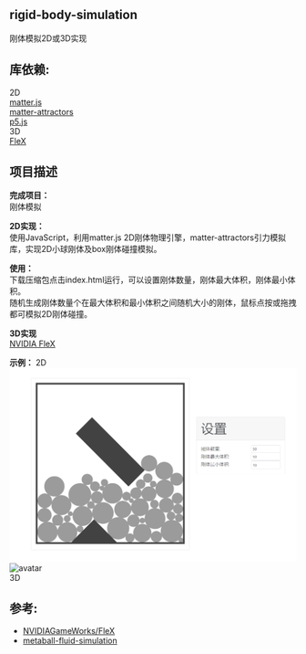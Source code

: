 ## rigid-body-simulation
刚体模拟2D或3D实现  

## 库依赖:
2D   
[matter.js](https://www.npmjs.com/package/matter-js)  
[matter-attractors](https://www.npmjs.com/package/matter-attractors)  
[p5.js](https://www.npmjs.com/package/p5)  
3D      
[FleX](https://github.com/NVIDIAGameWorks/FleX)    
  
## 项目描述
  
**完成项目：**  
刚体模拟  
  
**2D实现：**    
使用JavaScript，利用matter.js 2D刚体物理引擎，matter-attractors引力模拟库，实现2D小球刚体及box刚体碰撞模拟。  
  
**使用：**        
下载压缩包点击index.html运行，可以设置刚体数量，刚体最大体积，刚体最小体积。     
随机生成刚体数量个在最大体积和最小体积之间随机大小的刚体，鼠标点按或拖拽都可模拟2D刚体碰撞。  

**3D实现**  
[NVIDIA FleX](https://github.com/NVIDIAGameWorks/FleX)  
  
**示例：** 
2D
![avatar](/pic/1.png)  
![avatar](/pic/2.gif)  
3D  
  
## 参考:
- [NVIDIAGameWorks/FleX](https://github.com/NVIDIAGameWorks/FleX)  
- [metaball-fluid-simulation](https://github.com/mx0c/metaball-fluid-simulation)
